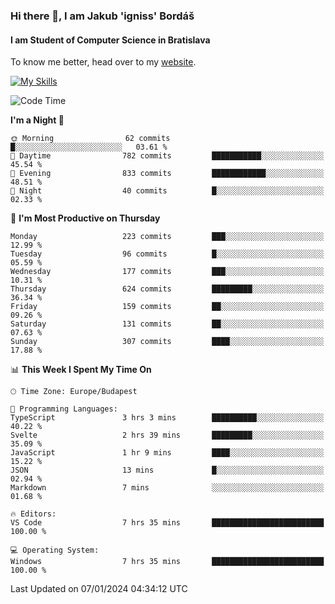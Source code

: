 ### Hi there 👋, I am Jakub 'igniss' Bordáš

#### I am Student of Computer Science in Bratislava
To know me better, head over to my [website](https://bordas.sk).

[![My Skills](https://skillicons.dev/icons?i=js,html,css,figma,svelte,java,kotlin,python,postgresql,typescript,nest,nodejs)](https://bordas.sk)


<!--START_SECTION:waka-->
![Code Time](http://img.shields.io/badge/Code%20Time-1%2C331%20hrs%2035%20mins-blue)

**I'm a Night 🦉** 

```text
🌞 Morning                62 commits          █░░░░░░░░░░░░░░░░░░░░░░░░   03.61 % 
🌆 Daytime                782 commits         ███████████░░░░░░░░░░░░░░   45.54 % 
🌃 Evening                833 commits         ████████████░░░░░░░░░░░░░   48.51 % 
🌙 Night                  40 commits          █░░░░░░░░░░░░░░░░░░░░░░░░   02.33 % 
```
📅 **I'm Most Productive on Thursday** 

```text
Monday                   223 commits         ███░░░░░░░░░░░░░░░░░░░░░░   12.99 % 
Tuesday                  96 commits          █░░░░░░░░░░░░░░░░░░░░░░░░   05.59 % 
Wednesday                177 commits         ███░░░░░░░░░░░░░░░░░░░░░░   10.31 % 
Thursday                 624 commits         █████████░░░░░░░░░░░░░░░░   36.34 % 
Friday                   159 commits         ██░░░░░░░░░░░░░░░░░░░░░░░   09.26 % 
Saturday                 131 commits         ██░░░░░░░░░░░░░░░░░░░░░░░   07.63 % 
Sunday                   307 commits         ████░░░░░░░░░░░░░░░░░░░░░   17.88 % 
```


📊 **This Week I Spent My Time On** 

```text
🕑︎ Time Zone: Europe/Budapest

💬 Programming Languages: 
TypeScript               3 hrs 3 mins        ██████████░░░░░░░░░░░░░░░   40.22 % 
Svelte                   2 hrs 39 mins       █████████░░░░░░░░░░░░░░░░   35.09 % 
JavaScript               1 hr 9 mins         ████░░░░░░░░░░░░░░░░░░░░░   15.22 % 
JSON                     13 mins             █░░░░░░░░░░░░░░░░░░░░░░░░   02.94 % 
Markdown                 7 mins              ░░░░░░░░░░░░░░░░░░░░░░░░░   01.68 % 

🔥 Editors: 
VS Code                  7 hrs 35 mins       █████████████████████████   100.00 % 

💻 Operating System: 
Windows                  7 hrs 35 mins       █████████████████████████   100.00 % 
```


 Last Updated on 07/01/2024 04:34:12 UTC
<!--END_SECTION:waka-->
